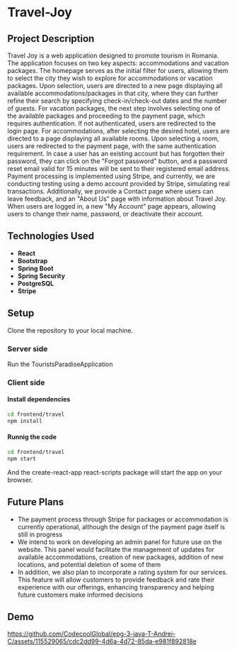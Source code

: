 # Travel-Joy

## Project Description
Travel Joy is a web application designed to promote tourism in Romania. The application focuses on two key aspects: accommodations and vacation packages. The homepage serves as the initial filter for users, allowing them to select the city they wish to explore for accommodations or vacation packages. Upon selection, users are directed to a new page displaying all available accommodations/packages in that city, where they can further refine their search by specifying check-in/check-out dates and the number of guests. For vacation packages, the next step involves selecting one of the available packages and proceeding to the payment page, which requires authentication. If not authenticated, users are redirected to the login page. For accommodations, after selecting the desired hotel, users are directed to a page displaying all available rooms. Upon selecting a room, users are redirected to the payment page, with the same authentication requirement. In case a user has an existing account but has forgotten their password, they can click on the "Forgot password" button, and a password reset email valid for 15 minutes will be sent to their registered email address. Payment processing is implemented using Stripe, and currently, we are conducting testing using a demo account provided by Stripe, simulating real transactions. Additionally, we provide a Contact page where users can leave feedback, and an "About Us" page with information about Travel Joy. When users are logged in, a new "My Account" page appears, allowing users to change their name, password, or deactivate their account.

## Technologies Used
- **React**
- **Bootstrap**
- **Spring Boot**
- **Spring Security**
- **PostgreSQL**
- **Stripe**

## Setup
Clone the repository to your local machine.

### Server side
Run the TouristsParadiseApplication

### Client side

#### Install dependencies

```bash
cd frontend/travel
npm install
```

#### Runnig the code

```bash
cd frontend/travel
npm start
```

And the create-react-app react-scripts package will start the app on your browser.

## Future Plans
- The payment process through Stripe for packages or accommodation is currently operational, although the design of the payment page itself is still in progress
- We intend to work on developing an admin panel for future use on the website. This panel would facilitate the management of updates for available accommodations, creation of new packages, addition of new locations, and potential deletion of some of them
- In addition, we also plan to incorporate a rating system for our services. This feature will allow customers to provide feedback and rate their experience with our offerings, enhancing transparency and helping future customers make informed decisions

## Demo 

https://github.com/CodecoolGlobal/epg-3-java-T-Andrei-C/assets/115529065/cdc2dd99-4d6a-4d72-85da-e981f892818e


